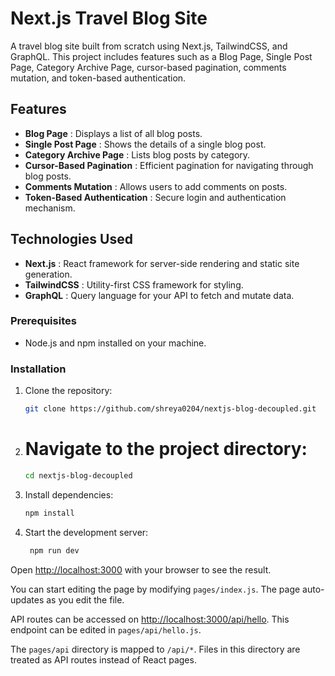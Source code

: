 # Next.js Travel Blog Site

A travel blog site built from scratch using Next.js, TailwindCSS, and GraphQL. This project includes features such as a Blog Page, Single Post Page, Category Archive Page, cursor-based pagination, comments mutation, and token-based authentication.

## Features

-   **Blog Page** : Displays a list of all blog posts.
-   **Single Post Page** : Shows the details of a single blog post.
-   **Category Archive Page** : Lists blog posts by category.
-   **Cursor-Based Pagination** : Efficient pagination for navigating through blog posts.
-   **Comments Mutation** : Allows users to add comments on posts.
-   **Token-Based Authentication** : Secure login and authentication mechanism.

## Technologies Used

-   **Next.js** : React framework for server-side rendering and static site generation.
-   **TailwindCSS** : Utility-first CSS framework for styling.
-   **GraphQL** : Query language for your API to fetch and mutate data.

### Prerequisites

-   Node.js and npm installed on your machine.

### Installation

1. Clone the repository:
    ```bash
    git clone https://github.com/shreya0204/nextjs-blog-decoupled.git
    ```
2. # Navigate to the project directory:
    ```bash
    cd nextjs-blog-decoupled
    ```
3. Install dependencies:
    ```bash
    npm install
    ```
4. Start the development server:
    ```bash
     npm run dev
    ```

Open [http://localhost:3000](http://localhost:3000/) with your browser to see the result.

You can start editing the page by modifying `pages/index.js`. The page auto-updates as you edit the file.

API routes can be accessed on [http://localhost:3000/api/hello](http://localhost:3000/api/hello). This endpoint can be edited in `pages/api/hello.js`.

The `pages/api` directory is mapped to `/api/*`. Files in this directory are treated as API routes instead of React pages.
